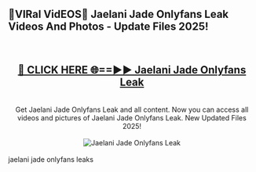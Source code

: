 <h2>🔴VIRal VidEOS🔴 Jaelani Jade Onlyfans Leak Videos And Photos - Update Files 2025!</h2>
<br>
<div align="center">
<h2><a href="https://virallinks.top/odZfE0" rel="nofollow">🔴 CLICK HERE 🌐==►► Jaelani Jade Onlyfans Leak</a></h2>
<br>
Get Jaelani Jade Onlyfans Leak and all content. Now you can access all videos and pictures of Jaelani Jade Onlyfans Leak. New Updated Files 2025!
<br>
<br>
<a href="https://virallinks.top/odZfE0" rel="nofollow" data-target="animated-image.originalLink"><img src="https://i.imgur.com/dJHk4Zq.gif)" alt="Jaelani Jade Onlyfans Leak" style="max-width: 100%; display: inline-block;" data-target="animated-image.originalImage"></a>
</div>
<br>
jaelani jade onlyfans leaks